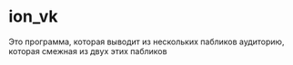 # ion_vk

Это программа, которая выводит из нескольких пабликов аудиторию, которая смежная из двух этих пабликов
